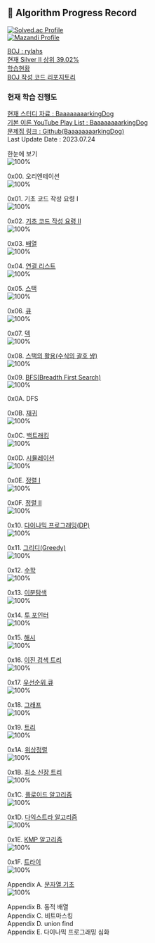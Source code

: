 ## 📍 Algorithm Progress Record    

[![Solved.ac Profile](http://mazassumnida.wtf/api/generate_badge?boj=rylahs)](https://solved.ac/rylahs)    
[![Mazandi Profile](http://mazandi.herokuapp.com/api?handle=rylahs&theme=dark)](https://solved.ac/rylahs)    

[BOJ : rylahs](https://github.com/rylahs/BOJ/blob/main/README.md)    
[현재 Silver II 상위 39.02%](https://solved.ac/profile/rylahs)    
[학습현황](https://github.com/rylahs/Lecture/blob/main/BaaaaaaaaaaaaaaaaaaaaarkingDog/ReadMe.md)    
[BOJ 작성 코드 리포지토리](https://github.com/rylahs/Algorithm-2023-)

### 현재 학습 진행도     

[현재 스터디 자료 : BaaaaaaaarkingDog](https://blog.encrypted.gg/919?category=773649)    
[기본 이론 YouTube Play List : BaaaaaaaarkingDog](https://www.youtube.com/watch?v=LcOIobH7ues&list=PLtqbFd2VIQv4O6D6l9HcD732hdrnYb6CY)    
[문제집 링크 : Github(BaaaaaaaarkingDog)](https://github.com/encrypted-def/basic-algo-lecture/blob/master/workbook.md)    
Last Update Date : 2023.07.24

한눈에 보기    
![100%](https://progress-bar.dev/56/?scale=460&title=progress&width=500&color=babaca&suffix=/460)    

0x00. 오리엔테이션    
![100%](https://progress-bar.dev/1/?scale=1&title=progress&width=500&color=babaca&suffix=/1)    

0x01. 기초 코드 작성 요령 I    
![100%](https://progress-bar.dev/1/?scale=1&title=progress&width=500&color=babaca&suffix=/1)    

0x02. [기초 코드 작성 요령 II](https://github.com/encrypted-def/basic-algo-lecture/blob/master/workbook/0x02.md)    
![100%](https://progress-bar.dev/19/?scale=27&title=progress&width=500&color=babaca&suffix=/27)    

0x03. [배열](https://github.com/encrypted-def/basic-algo-lecture/blob/master/workbook/0x03.md)    
![100%](https://progress-bar.dev/2/?scale=8&title=progress&width=500&color=babaca&suffix=/8)    

0x04. [연결 리스트](https://github.com/encrypted-def/basic-algo-lecture/blob/master/workbook/0x04.md)    
![100%](https://progress-bar.dev/1/?scale=3&title=progress&width=500&color=babaca&suffix=/3)    

0x05. [스택](https://github.com/encrypted-def/basic-algo-lecture/blob/master/workbook/0x05.md)    
![100%](https://progress-bar.dev/2/?scale=8&title=progress&width=500&color=babaca&suffix=/8)    

0x06. [큐](https://github.com/encrypted-def/basic-algo-lecture/blob/master/workbook/0x06.md)    
![100%](https://progress-bar.dev/3/?scale=3&title=progress&width=500&color=babaca&suffix=/3)    

0x07. [덱](https://github.com/encrypted-def/basic-algo-lecture/blob/master/workbook/0x07.md)    
![100%](https://progress-bar.dev/1/?scale=4&title=progress&width=500&color=babaca&suffix=/4)    

0x08. [스택의 활용(수식의 괄호 쌍)](https://github.com/encrypted-def/basic-algo-lecture/blob/master/workbook/0x08.md)    
![100%](https://progress-bar.dev/2/?scale=5&title=progress&width=500&color=babaca&suffix=/5)    

0x09. [BFS(Breadth First Search)](https://github.com/encrypted-def/basic-algo-lecture/blob/master/workbook/0x09.md)    
![100%](https://progress-bar.dev/0/?scale=30&title=progress&width=500&color=babaca&suffix=/30)    

0x0A. DFS    

0x0B. [재귀](https://github.com/encrypted-def/basic-algo-lecture/blob/master/workbook/0x0B.md)    
![100%](https://progress-bar.dev/0/?scale=10&title=progress&width=500&color=babaca&suffix=/10)    

0x0C. [백트래킹](https://github.com/encrypted-def/basic-algo-lecture/blob/master/workbook/0x0C.md)     
![100%](https://progress-bar.dev/0/?scale=20&title=progress&width=500&color=babaca&suffix=/20)    

0x0D. [시뮬레이션](https://github.com/encrypted-def/basic-algo-lecture/blob/master/workbook/0x0D.md)    
![100%](https://progress-bar.dev/0/?scale=61&title=progress&width=500&color=babaca&suffix=/60)    

0x0E. [정렬 I](https://github.com/encrypted-def/basic-algo-lecture/blob/master/workbook/0x0E.md)    
![100%](https://progress-bar.dev/8/?scale=8&title=progress&width=500&color=babaca&suffix=/8)    

0x0F. [정렬 II](https://github.com/encrypted-def/basic-algo-lecture/blob/master/workbook/0x0F.md)    
![100%](https://progress-bar.dev/2/?scale=9&title=progress&width=500&color=babaca&suffix=/9)    

0x10. [다이나믹 프로그래밍(DP)](https://github.com/encrypted-def/basic-algo-lecture/blob/master/workbook/0x10.md)    
![100%](https://progress-bar.dev/2/?scale=44&title=progress&width=500&color=babaca&suffix=/44)    

0x11. [그리디(Greedy)](https://github.com/encrypted-def/basic-algo-lecture/blob/master/workbook/0x11.md)    
![100%](https://progress-bar.dev/0/?scale=17&title=progress&width=500&color=babaca&suffix=/17)    

0x12. [수학](https://github.com/encrypted-def/basic-algo-lecture/blob/master/workbook/0x12.md)    
![100%](https://progress-bar.dev/9/?scale=39&title=progress&width=500&color=babaca&suffix=/39)   

0x13. [이분탐색](https://github.com/encrypted-def/basic-algo-lecture/blob/master/workbook/0x13.md)    
![100%](https://progress-bar.dev/2/?scale=21&title=progress&width=500&color=babaca&suffix=/21)    

0x14. [투 포인터](https://github.com/encrypted-def/basic-algo-lecture/blob/master/workbook/0x14.md)    
![100%](https://progress-bar.dev/0/?scale=11&title=progress&width=500&color=babaca&suffix=/11)    

0x15. [해시](https://github.com/encrypted-def/basic-algo-lecture/blob/master/workbook/0x15.md)    
![100%](https://progress-bar.dev/0/?scale=10&title=progress&width=500&color=babaca&suffix=/10)    

0x16. [이진 검색 트리](https://github.com/encrypted-def/basic-algo-lecture/blob/master/workbook/0x16.md)    
![100%](https://progress-bar.dev/0/?scale=7&title=progress&width=500&color=babaca&suffix=/7)    

0x17. [우선순위 큐](https://github.com/encrypted-def/basic-algo-lecture/blob/master/workbook/0x17.md)  
![100%](https://progress-bar.dev/0/?scale=8&title=progress&width=500&color=babaca&suffix=/8)    

0x18. [그래프](https://github.com/encrypted-def/basic-algo-lecture/blob/master/workbook/0x18.md)   
![100%](https://progress-bar.dev/0/?scale=13&title=progress&width=500&color=babaca&suffix=/13)      

0x19. [트리](https://github.com/encrypted-def/basic-algo-lecture/blob/master/workbook/0x19.md)    
![100%](https://progress-bar.dev/0/?scale=13&title=progress&width=500&color=babaca&suffix=/13)    

0x1A. [위상정렬](https://github.com/encrypted-def/basic-algo-lecture/blob/master/workbook/0x1A.md)    
![100%](https://progress-bar.dev/0/?scale=7&title=progress&width=500&color=babaca&suffix=/7)    

0x1B. [최소 신장 트리](https://github.com/encrypted-def/basic-algo-lecture/blob/master/workbook/0x1B.md)    
![100%](https://progress-bar.dev/0/?scale=9&title=progress&width=500&color=babaca&suffix=/9)    

0x1C. [플로이드 알고리즘](https://github.com/encrypted-def/basic-algo-lecture/blob/master/workbook/0x1C.md)    
![100%](https://progress-bar.dev/0/?scale=15&title=progress&width=500&color=babaca&suffix=/15)    

0x1D. [다익스트라 알고리즘](https://github.com/encrypted-def/basic-algo-lecture/blob/master/workbook/0x1D.md)     
![100%](https://progress-bar.dev/0/?scale=14&title=progress&width=500&color=babaca&suffix=/14)    

0x1E. [KMP 알고리즘](https://github.com/encrypted-def/basic-algo-lecture/blob/master/workbook/0x1E.md)    
![100%](https://progress-bar.dev/0/?scale=8&title=progress&width=500&color=babaca&suffix=/8)    

0x1F. [트라이](https://github.com/encrypted-def/basic-algo-lecture/blob/master/workbook/0x1F.md)    
![100%](https://progress-bar.dev/0/?scale=10&title=progress&width=500&color=babaca&suffix=/10)    

Appendix A. [문자열 기초](https://github.com/encrypted-def/basic-algo-lecture/blob/master/workbook/Appendix%20A.md)    
![100%](https://progress-bar.dev/1/?scale=16&title=progress&width=500&color=babaca&suffix=/16)    

Appendix B. 동적 배열  
Appendix C. 비트마스킹  
Appendix D. union find  
Appendix E. 다이나믹 프로그래밍 심화  
